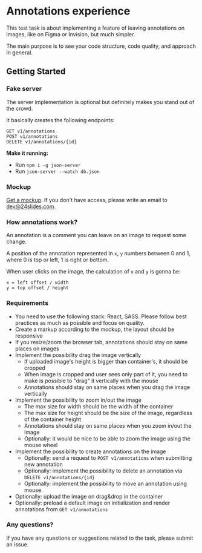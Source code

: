 # Annotations experience

This test task is about implementing a feature of leaving annotations on images, like on Figma or Invision, but much simpler.

The main purpose is to see your code structure, code quality, and approach in general.

## Getting Started

### Fake server

The server implementation is optional but definitely makes you stand out of the crowd. 

It basically creates the following endpoints:

```
GET v1/annotations
POST v1/annotations
DELETE v1/annotations/{id}
```

**Make it running:**

- Run `npm i -g json-server`
- Run `json-server --watch db.json`

### Mockup

[Get a mockup](https://www.figma.com/file/RkOUnhCQ4fydOnRzuXd6SW/Test-Task?node-id=0%3A1). If you don't have access, please write an email to dev@24slides.com.

### How annotations work?

An annotation is a comment you can leave on an image to request some change.

A position of the annotation represented in `x`, `y` numbers between 0 and 1, where 0 is top or left, 1 is right or bottom.

When user clicks on the image, the calculation of `x` and `y` is gonna be:

```
x = left offset / width
y = top offset / height
```

### Requirements

- You need to use the following stack: React, SASS. Please follow best practices as much as possible and focus on quality.
- Create a markup according to the mockup, the layout should be responsive
- If you resize/zoom the browser tab, annotations should stay on same places on images
- Implement the possibility drag the image vertically
    - If uploaded image's height is bigger than container's, it should be cropped
    - When image is cropped and user sees only part of it, you need to make is possible to "drag" it vertically with the mouse
    - Annotations should stay on same places when you drag the image vertically
- Implement the possibility to zoom in/out the image
    - The max size for width should be the width of the container
    - The max size for height should be the size of the image, regardless of the container height
    - Annotations should stay on same places when you zoom in/out the image
    - Optionally: it would be nice to be able to zoom the image using the mouse wheel
- Implement the possibility to create annotations on the image
    - Optionally: send a request to `POST v1/annotations` when submitting new annotation
    - Optionally: implement the possibility to delete an annotation via `DELETE v1/annotations/{id}`
    - Optionally: implement the possibility to move an annotation using mouse 
- Optionally: upload the image on drag&drop in the container
- Optionally: preload a default image on initialization and render annotations from `GET v1/annotations`

### Any questions?

If you have any questions or suggestions related to the task, please submit an issue.